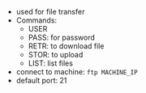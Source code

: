 - used for file transfer
- Commands:
	- USER
	- PASS: for password
	- RETR: to download file
	- STOR: to upload
	- LIST: list files
- connect to machine: `ftp MACHINE_IP`
- default port: 21